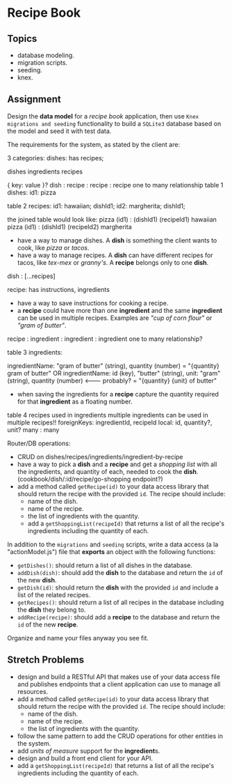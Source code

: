 # Recipe Book

## Topics

- database modeling.
- migration scripts.
- seeding.
- knex.

## Assignment

Design the **data model** for a _recipe book_ application, then use `Knex migrations and seeding` functionality to build a `SQLite3` database based on the model and seed it with test data.

The requirements for the system, as stated by the client are:

3 categories:
dishes: has recipes;


  dishes
  ingredients
  recipes


{ key: value }?
dish  : recipe
      : recipe
      : recipe
  one to many relationship
table 1 dishes:
  id1: pizza

table 2 recipes:
  id1: hawaiian; dishId1;
  id2: margherita; dishId1;

the joined table would look like:
  pizza (id1) : (dishId1) (recipeId1) hawaiian
  pizza (id1) : (dishId1) (recipeId2) margherita

- have a way to manage dishes. A **dish** is something the client wants to cook, like _pizza_ or _tacos_.
- have a way to manage recipes. A **dish** can have different recipes for tacos, like _tex-mex_ or _granny's_. A **recipe** belongs only to one **dish**.


dish : [...recipes]


recipe: has instructions, ingredients

- have a way to save instructions for cooking a recipe.
- a **recipe** could have more than one **ingredient** and the same **ingredient** can be used in multiple recipes. Examples are _"cup of corn flour"_ or _"gram of butter"_.

recipe  : ingredient
        : ingredient
        : ingredient
        one to many relationship?

table 3 ingredients:

ingredientName: "gram of butter" (string), quantity (number)
 = "{quantity} gram of butter"
OR
ingredientName: id (key), "butter" (string), unit: "gram" (string), quantity (number) <--- probably?
 = "{quantity} {unit} of butter"
 - when saving the ingredients for a **recipe** capture the quantity required for that **ingredient** as a floating number.

table 4 recipes used in ingredients
multiple ingredients can be used in multiple recipes!!
  foreignKeys: ingredientId, recipeId
  local: id, quantity?, unit?
  many : many


Router/DB operations:
- CRUD on dishes/recipes/ingredients/ingredient-by-recipe
- have a way to pick a **dish** and a **recipe** and get a _shopping list_ with all the ingredients, and quantity of each, needed to cook the **dish**. (cookbook/dish/:id/recipe/go-shopping endpoint?)
- add a method called `getRecipe(id)` to your data access library that should return the recipe with the provided `id`. The recipe should include:
  - name of the dish.
  - name of the recipe.
  - the list of ingredients with the quantity.
  - add a `getShoppingList(recipeId)` that returns a list of all the recipe's ingredients including the quantity of each.

In addition to the `migrations` and `seeding` scripts, write a data access (a la "actionModel.js") file that **exports** an object with the following functions:

- `getDishes()`: should return a list of all dishes in the database.
- `addDish(dish)`: should add the **dish** to the database and return the `id` of the new **dish**.
- `getDish(id)`: should return the **dish** with the provided `id` and include a list of the related recipes.
- `getRecipes()`: should return a list of all recipes in the database including the **dish** they belong to.
- `addRecipe(recipe)`: should add a **recipe** to the database and return the `id` of the new **recipe**.

Organize and name your files anyway you see fit.

## Stretch Problems

- design and build a RESTful API that makes use of your data access file and publishes endpoints that a client application can use to manage all resources.
- add a method called `getRecipe(id)` to your data access library that should return the recipe with the provided `id`. The recipe should include:
  - name of the dish.
  - name of the recipe.
  - the list of ingredients with the quantity.
- follow the same pattern to add the CRUD operations for other entities in the system.
- add _units of measure_ support for the **ingredient**s.
- design and build a front end client for your API.
- add a `getShoppingList(recipeId)` that returns a list of all the recipe's ingredients including the quantity of each.
